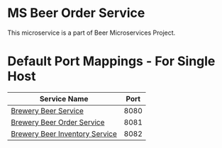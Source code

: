 
# MS Beer Order Service

This microservice is a part of Beer Microservices Project.

# Default Port Mappings - For Single Host
| Service Name | Port | 
| --------| -----|
| [Brewery Beer Service](https://github.com/Wolodja/ms-beer-service) | 8080 |
| [Brewery Beer Order Service](https://github.com/Wolodja/ms-beer-order-service) | 8081 |
| [Brewery Beer Inventory Service](https://github.com/Wolodja/ms-beer-inventory-service) | 8082 |

